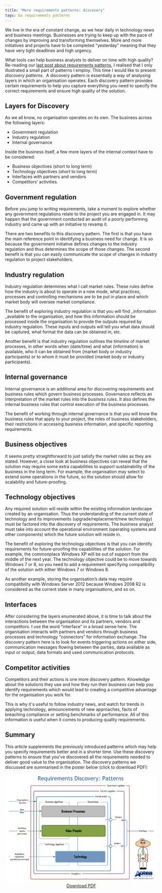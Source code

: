 ```yaml
---
title: "More requirements patterns: discovery"
tags: ba requirements patterns
---
```


We live in the era of constant change, as we hear daily in technology news and business meetings. Businesses are trying to keep up with the pace of changes by improving and transforming themselves. More and more initiatives and projects have to be completed "yesterday" meaning that they have very tight deadlines and high urgency.

What tools can help business analysts to deliver on time with high quality? Re-reading our [last post about requirements patterns](/2013/04/build-requirements-faster-with-requirements-pattern/ "Build requirements faster with requirement patterns"), I realised that I only illustrated a small part of patterns I employ. This time I would like to present _discovery patterns_.  A discovery pattern is essentially a way of analysing layers in which an organisation operates. Each discovery pattern provides certain requirements to help you capture everything you need to specify the correct requirements and ensure high quality of the solution.

## Layers for Discovery

As we all know, no organisation operates on its own. The business across the following layers:

*   Government regulation
*   Industry regulation
*   Internal governance

Inside the business itself, a few more layers of the internal context have to be considered:

*   Business objectives (short to long term)
*   Technology objectives (short to long term)
*   Interfaces with partners and vendors
*   Competitors’ activities.

## Government regulation

Before you jump to writing requirements, take a moment to explore whether any government regulations relate to the project you are engaged in. It may happen that the government conducted an audit of a poorly performing industry and came up with an initiative to revamp it.

There are two benefits to this discovery pattern. The first is that you have the main reference point in identifying a business need for change. It is so because the government initiative defines changes to the industry regulation and thus determines the scope of those changes. The second benefit is that you can easily communicate the scope of changes in industry regulation to project stakeholders.

## Industry regulation

Industry regulation determines what I call market rules. These rules define how the industry is about to operate in a new mode, what practices, processes and controlling mechanisms are to be put in place and which market body will oversee market compliance.

The benefit of exploring industry regulation is that you will find _information _available to the organisation, and how this information should be processed inside the organisation to provide the outputs required by industry regulation. These inputs and outputs will tell you what data should be captured, what format the data can be obtained in, etc.

Another benefit is that industry regulation outlines the _timeline_ of market processes, in other words when (date/time) and what (information) is available, who it can be obtained from (market body or industry participants) or to whom it must be provided (market body or industry participants).

## Internal governance

Internal governance is an additional area for discovering requirements and business rules which govern business processes. Governance reflects an interpretation of the market rules into the _business rules_. It also defines the internal business rules that control execution of the business processes.

The benefit of working through internal governance is that you will know the business rules that apply to your project, the roles of business stakeholders, their restrictions in accessing business information, and specific reporting requirements.

## Business objectives

It seems pretty straightforward to just satisfy the market rules as they are stated. However, a close look at business objectives can reveal that the solution may require some extra capabilities to support sustainability of the business in the long term. For example, the organisation may select to extend some operations in the future, so the solution should allow for scalability and future-proofing.

## Technology objectives

Any required solution will reside within the existing information landscape created by an organisation. Thus the understanding of the current state of technology and its improvements (upgrade/replacement/new technology) must be factored into the discovery of requirements. The business analyst must take into account the operational environment (operating systems and other components) which the future solution will reside in.

The benefit of exploring the technology objectives is that you can identify requirements for future-proofing the capabilities of the solution. For example, the commonplace Windows XP will be out of support from the middle of the next year. The technology objective could be to move towards Windows 7 or 8, so you need to add a requirement specifying compatibility of the solution with either Windows 7 or Windows 8.

As another example, storing the organisation’s data may require compatibility with Windows Server 2012 because Windows 2008 R2 is considered as the current state in many organisations, and so on.

## Interfaces

After considering the layers enumerated above, it is time to talk about the interactions between the organisation and its partners, vendors and competitors. I use the word “interface” in a broad sense here. The organisation interacts with partners and vendors through business processes and technology “connectors” for information exchange. The discovery pattern here is to look for events triggering actions on either side, communication messages flowing between the parties, data available as input or output, data formats and used communication protocols.

## Competitor activities

Competitors and their actions is one more discovery pattern. Knowledge about the solutions they use and how they run their business can help you identify requirements which would lead to creating a competitive advantage for the organisation you work for.

This is why it's useful to follow industry news, and watch for trends in applying technology, announcements of new approaches, facts of breaching compliance or setting benchmarks of performance. All of this information is useful when it comes to producing quality requirements.

## Summary

This article supplements the previously introduced patterns which may help you specify requirements better and in a shorter time. Use these discovery patterns to ensure that you've discovered all the requirements needed to deliver good value to the organisation. The discovery patterns we discussed are summarised in the poster below (click to download PDF):

<div style = "text-align: center">
<a href = "/files/reqs-discovery-poster.pdf"><img src = "/img/reqs-discovery.png" alt = "Download PDF"/></a><br/>
<a href = "/files/reqs-discovery-poster.pdf">Download PDF</a>
</div>
